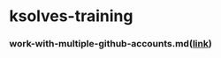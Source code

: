 # ksolves-training

### work-with-multiple-github-accounts.md([link](https://gist.github.com/rahularity/86da20fe3858e6b311de068201d279e3))